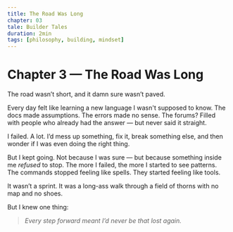 ```yaml
---
title: The Road Was Long
chapter: 03
tale: Builder Tales
duration: 2min
tags: [philosophy, building, mindset]
---
```


# Chapter 3 — The Road Was Long

The road wasn’t short, and it damn sure wasn’t paved.

Every day felt like learning a new language I wasn't supposed to know.
The docs made assumptions. The errors made no sense. The forums? Filled with people who already had the answer — but never said it straight.

I failed. A lot.
I’d mess up something, fix it, break something else, and then wonder if I was even doing the right thing.

But I kept going.
Not because I was sure — but because something inside me *refused* to stop.
The more I failed, the more I started to see patterns.
The commands stopped feeling like spells. They started feeling like tools.

It wasn’t a sprint.
It was a long-ass walk through a field of thorns with no map and no shoes.

But I knew one thing:
> *Every step forward meant I’d never be that lost again.*
